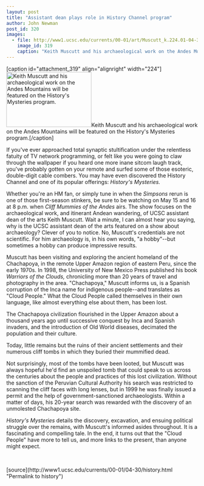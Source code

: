 ```yaml
---
layout: post
title: "Assistant dean plays role in History Channel program"
author: John Newman
post_id: 320
images:
  - file: http://www1.ucsc.edu/currents/00-01/art/Muscutt_k.224.01-04-30.jpg
    image_id: 319
    caption: "Keith Muscutt and his archaeological work on the Andes Mountains will be featured on the History's Mysteries program."
---
```


[caption id="attachment_319" align="alignright" width="224"]<a href="http://localhost/mysite/wp-content/uploads/2001/04/Muscutt_k.224.01-04-30.jpg"><img class="size-full wp-image-319" src="http://localhost/mysite/wp-content/uploads/2001/04/Muscutt_k.224.01-04-30.jpg" alt="Keith Muscutt and his archaeological work on the Andes Mountains will be featured on the History's Mysteries program." width="224" height="145" /></a>Keith Muscutt and his archaeological work on the Andes Mountains will be featured on the History's Mysteries program.[/caption]
<p>
  If you've ever approached total synaptic stultification under the relentless fatuity of TV network programming, or felt like you were going to claw through the wallpaper if you heard one more inane sitcom laugh track, you've probably gotten on your remote and surfed some of those esoteric, double-digit cable combers. You may have even discovered the History Channel and one of its popular offerings: <i>History's Mysteries.</i>
</p>Whether you're an HM fan, or simply tune in when the <i>Simpsons</i> rerun is one of those first-season stinkers, be sure to be watching on May 15 and 16 at 8 p.m. when <i>Cliff Mummies of the Andes</i> airs. The show focuses on the archaeological work, and itinerant Andean wandering, of UCSC assistant dean of the arts Keith Muscutt. Wait a minute, I can almost hear you saying, why is the UCSC assistant dean of the arts featured on a show about archaeology? Clever of you to notice. No, Muscutt's credentials are not scientific. For him archaeology is, in his own words, "a hobby"--but sometimes a hobby can produce impressive results.
<p>
  Muscutt has been visiting and exploring the ancient homeland of the Chachapoya, in the remote Upper Amazon region of eastern Peru, since the early 1970s. In 1998, the University of New Mexico Press published his book <i>Warriors of the Clouds,</i> chronicling more than 20 years of travel and photography in the area. "Chachapoya," Muscutt informs us, is a Spanish corruption of the Inca name for indigenous people--and translates as "Cloud People." What the Cloud People called themselves in their own language, like almost everything else about them, has been lost.
</p>
<p>
  The Chachapoya civilization flourished in the Upper Amazon about a thousand years ago until successive conquest by Inca and Spanish invaders, and the introduction of Old World diseases, decimated the population and their culture.
</p>
<p>
  Today, little remains but the ruins of their ancient settlements and their numerous cliff tombs in which they buried their mummified dead.
</p>
<p>
  Not surprisingly, most of the tombs have been looted, but Muscutt was always hopeful he'd find an unspoiled tomb that could speak to us across the centuries about the people and practices of this lost civilization. Without the sanction of the Peruvian Cultural Authority his search was restricted to scanning the cliff faces with long lenses, but in 1999 he was finally issued a permit and the help of government-sanctioned archaeologists. Within a matter of days, his 20-year search was rewarded with the discovery of an unmolested Chachapoya site.
</p>
<p>
  <i>History's Mysteries</i> details the discovery, excavation, and ensuing political struggle over the remains, with Muscutt's informed asides throughout. It is a fascinating and compelling tale. In the end, it turns out that the "Cloud People" have more to tell us, and more links to the present, than anyone might expect.
</p>
<p>
  <br>

</p>
[source](http://www1.ucsc.edu/currents/00-01/04-30/history.html "Permalink to history")
